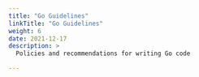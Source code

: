 ```yaml
---
title: "Go Guidelines"
linkTitle: "Go Guidelines"
weight: 6
date: 2021-12-17
description: >
  Policies and recommendations for writing Go code

---
```



